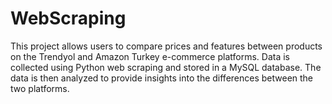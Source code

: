 # WebScraping
This project allows users to compare prices and features between products on the Trendyol and Amazon Turkey e-commerce platforms. Data is collected using Python web scraping and stored in a MySQL database. The data is then analyzed to provide insights into the differences between the two platforms.

